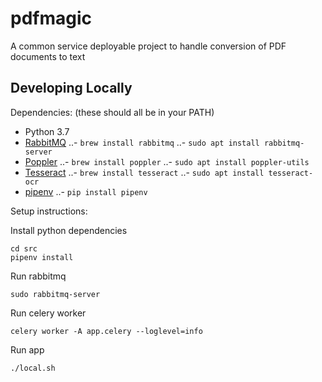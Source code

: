 # pdfmagic
A common service deployable project to handle conversion of PDF documents to text

## Developing Locally
Dependencies:
(these should all be in your PATH)
 - Python 3.7
 - [RabbitMQ](https://www.rabbitmq.com/download.html)
 ..- `brew install rabbitmq`
 ..- `sudo apt install rabbitmq-server`
 - [Poppler](https://poppler.freedesktop.org/)
 ..- `brew install poppler`
 ..- `sudo apt install poppler-utils`
 - [Tesseract](https://github.com/tesseract-ocr/tesseract)
 ..- `brew install tesseract`
 ..- `sudo apt install tesseract-ocr`
 - [pipenv](https://pipenv.readthedocs.io/en/latest/)
 ..- `pip install pipenv`
 
Setup instructions:
 
Install python dependencies
    
    cd src
    pipenv install

Run rabbitmq

    sudo rabbitmq-server
    
Run celery worker

    celery worker -A app.celery --loglevel=info
    
Run app

    ./local.sh